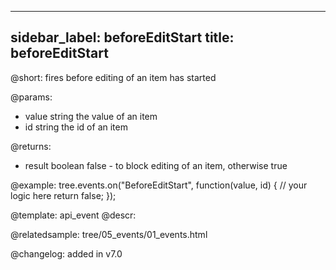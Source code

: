 
---
sidebar_label: beforeEditStart
title: beforeEditStart
---          

@short: fires before editing of an item has started

@params: 

- value     string  the value of an item
- id        string  the id of an item

@returns:
- result	boolean		false - to block editing of an item, otherwise true


@example:
tree.events.on("BeforeEditStart", function(value, id) {
    // your logic here
    return false;
});


@template: api_event
@descr:

@relatedsample: tree/05_events/01_events.html

@changelog: added in v7.0

